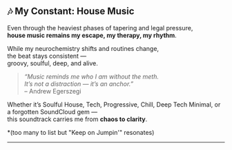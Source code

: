 ## 🎶 My Constant: House Music

Even through the heaviest phases of tapering and legal pressure,  
**house music remains my escape, my therapy, my rhythm**.

While my neurochemistry shifts and routines change,  
the beat stays consistent —  
groovy, soulful, deep, and alive.

> *“Music reminds me who I am without the meth.  
It’s not a distraction — it’s an anchor.”*  
> – Andrew Egerszegi

Whether it’s Soulful House, Tech, Progressive, Chill, Deep Tech Minimal, or a forgotten SoundCloud gem —  
this soundtrack carries me from **chaos to clarity**.

*(too many to list but "Keep on Jumpin'" resonates)

---
